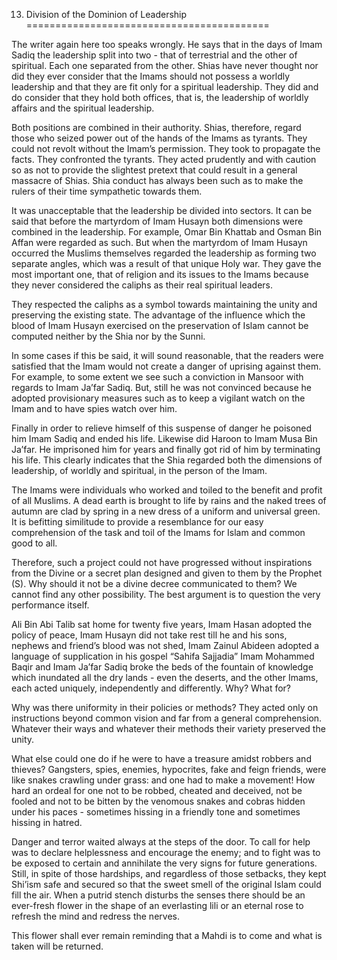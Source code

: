 13. Division of the Dominion of Leadership
==========================================

The writer again here too speaks wrongly. He says that in the days of
Imam Sadiq the leadership split into two - that of terrestrial and the
other of spiritual. Each one separated from the other. Shias have never
thought nor did they ever consider that the Imams should not possess a
worldly leadership and that they are fit only for a spiritual
leadership. They did and do consider that they hold both offices, that
is, the leadership of worldly affairs and the spiritual leadership.

Both positions are combined in their authority. Shias, therefore, regard
those who seized power out of the hands of the Imams as tyrants. They
could not revolt without the Imam’s permission. They took to propagate
the facts. They confronted the tyrants. They acted prudently and with
caution so as not to provide the slightest pretext that could result in
a general massacre of Shias. Shia conduct has always been such as to
make the rulers of their time sympathetic towards them.

It was unacceptable that the leadership be divided into sectors. It can
be said that before the martyrdom of Imam Husayn both dimensions were
combined in the leadership. For example, Omar Bin Khattab and Osman Bin
Affan were regarded as such. But when the martyrdom of Imam Husayn
occurred the Muslims themselves regarded the leadership as forming two
separate angles, which was a result of that unique Holy war. They gave
the most important one, that of religion and its issues to the Imams
because they never considered the caliphs as their real spiritual
leaders.

They respected the caliphs as a symbol towards maintaining the unity and
preserving the existing state. The advantage of the influence which the
blood of Imam Husayn exercised on the preservation of Islam cannot be
computed neither by the Shia nor by the Sunni.

In some cases if this be said, it will sound reasonable, that the
readers were satisfied that the Imam would not create a danger of
uprising against them. For example, to some extent we see such a
conviction in Mansoor with regards to Imam Ja’far Sadiq. But, still he
was not convinced because he adopted provisionary measures such as to
keep a vigilant watch on the Imam and to have spies watch over him.

Finally in order to relieve himself of this suspense of danger he
poisoned him Imam Sadiq and ended his life. Likewise did Haroon to Imam
Musa Bin Ja’far. He imprisoned him for years and finally got rid of him
by terminating his life. This clearly indicates that the Shia regarded
both the dimensions of leadership, of worldly and spiritual, in the
person of the Imam.

The Imams were individuals who worked and toiled to the benefit and
profit of all Muslims. A dead earth is brought to life by rains and the
naked trees of autumn are clad by spring in a new dress of a uniform and
universal green. It is befitting similitude to provide a resemblance for
our easy comprehension of the task and toil of the Imams for Islam and
common good to all.

Therefore, such a project could not have progressed without inspirations
from the Divine or a secret plan designed and given to them by the
Prophet (S). Why should it not be a divine decree communicated to them?
We cannot find any other possibility. The best argument is to question
the very performance itself.

Ali Bin Abi Talib sat home for twenty five years, Imam Hasan adopted the
policy of peace, Imam Husayn did not take rest till he and his sons,
nephews and friend’s blood was not shed, Imam Zainul Abideen adopted a
language of supplication in his gospel “Sahifa Sajjadia” Imam Mohammed
Baqir and Imam Ja’far Sadiq broke the beds of the fountain of knowledge
which inundated all the dry lands - even the deserts, and the other
Imams, each acted uniquely, independently and differently. Why? What
for?

Why was there uniformity in their policies or methods? They acted only
on instructions beyond common vision and far from a general
comprehension. Whatever their ways and whatever their methods their
variety preserved the unity.

What else could one do if he were to have a treasure amidst robbers and
thieves? Gangsters, spies, enemies, hypocrites, fake and feign friends,
were like snakes crawling under grass: and one had to make a movement!
How hard an ordeal for one not to be robbed, cheated and deceived, not
be fooled and not to be bitten by the venomous snakes and cobras hidden
under his paces - sometimes hissing in a friendly tone and sometimes
hissing in hatred.

Danger and terror waited always at the steps of the door. To call for
help was to declare helplessness and encourage the enemy; and to fight
was to be exposed to certain and annihilate the very signs for future
generations. Still, in spite of those hardships, and regardless of those
setbacks, they kept Shi’ism safe and secured so that the sweet smell of
the original Islam could fill the air. When a putrid stench disturbs the
senses there should be an ever-fresh flower in the shape of an
everlasting lili or an eternal rose to refresh the mind and redress the
nerves.

This flower shall ever remain reminding that a Mahdi is to come and what
is taken will be returned.


